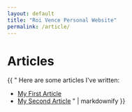 ```yaml
---
layout: default
title: "Roi Vence Personal Website"
permalink: /article/
---
```


# Articles

{{ "
Here are some articles I've written:

- [My First Article](articles/thesisnn.md)
- [My Second Article](articles/idis.md)
" | markdownify }}
